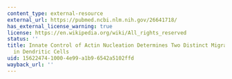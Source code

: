 ```yaml
---
content_type: external-resource
external_url: https://pubmed.ncbi.nlm.nih.gov/26641718/
has_external_license_warning: true
license: https://en.wikipedia.org/wiki/All_rights_reserved
status: ''
title: Innate Control of Actin Nucleation Determines Two Distinct Migration Behaviours
  in Dendritic Cells
uid: 15622474-1000-4e99-a1b9-6542a5102ffd
wayback_url: ''
---
```


